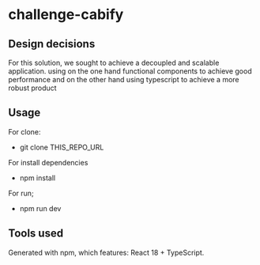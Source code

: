 # challenge-cabify

## Design decisions
For this solution, we sought to achieve a decoupled and scalable application. using on the one hand functional components to achieve good performance and on the other hand using typescript to achieve a more robust product

## Usage

For clone:
- git clone THIS_REPO_URL

For install dependencies
- npm install

For run;
- npm run dev

## Tools used

Generated with npm, which features: React 18 + TypeScript.